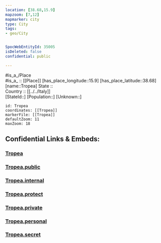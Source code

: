```yaml
---
location: [38.68,15.9] 
mapzoom: [7,12] 
mapmarker: city 
type: City
tags:
- geo/City


SpocWebEntityId: 35005
isDeleted: false
confidential: public

---
```

#is_a_/Place  
#is_a_ :: [[Place]] 
[has_place_longitude::15.9] 
[has_place_latitude::38.68] 
[name::Tropea] 
State ::  
Country :: [[../../Italy]]  
[StateId::] 
[Population::] 
[Unknown::] 


```leaflet
id: Tropea
coordinates: [[Tropea]] 
markerFile: [[Tropea]] 
defaultZoom: 11 
maxZoom: 18
```


## Confidential Links & Embeds: 

### [Tropea](/_Standards/Earth/Continent/Europe/Europe~South/Italy/City/Tropea.md) 

### [Tropea.public](/_public/Earth/Continent/Europe/Europe~South/Italy/City/Tropea.public.md) 

### [Tropea.internal](/_internal/Earth/Continent/Europe/Europe~South/Italy/City/Tropea.internal.md) 

### [Tropea.protect](/_protect/Earth/Continent/Europe/Europe~South/Italy/City/Tropea.protect.md) 

### [Tropea.private](/_private/Earth/Continent/Europe/Europe~South/Italy/City/Tropea.private.md) 

### [Tropea.personal](/_personal/Earth/Continent/Europe/Europe~South/Italy/City/Tropea.personal.md) 

### [Tropea.secret](/_secret/Earth/Continent/Europe/Europe~South/Italy/City/Tropea.secret.md)

